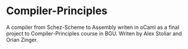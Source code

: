 # Compiler-Principles
A compiler from Schez-Scheme to Assembly writen in oCaml as a final project to Compiler-Principles course in BGU.
Writen by Alex Stoliar and Orian Zinger.
